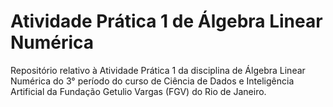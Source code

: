 # Atividade Prática 1 de Álgebra Linear Numérica

Repositório relativo à Atividade Prática 1 da disciplina de Álgebra Linear Numérica do 3° período do curso de Ciência de Dados e Inteligência Artificial da Fundação Getulio Vargas (FGV) do Rio de Janeiro.
